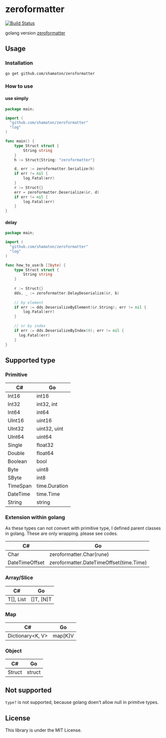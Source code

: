 # zeroformatter

[![Build Status](https://travis-ci.org/shamaton/zeroformatter.svg?branch=master)](https://travis-ci.org/shamaton/zeroformatter)

golang version [zeroformatter](https://github.com/neuecc/ZeroFormatter)

## Usage
### Installation
```sh
go get github.com/shamaton/zeroformatter
```

### How to use
#### use simply
```go
package main;

import (
  "github.com/shamaton/zeroformatter"
  "log"
)

func main() {
	type Struct struct {
		String string
	}
	h := Struct{String: "zeroformatter"}

	d, err := zeroformatter.Serialize(h)
	if err != nil {
		log.Fatal(err)
	}
	r := Struct{}
	err = zeroformatter.Deserialize(&r, d)
	if err != nil {
		log.Fatal(err)
	}
}
```

#### delay
```go
package main;

import (
  "github.com/shamaton/zeroformatter"
  "log"
)

func how_to_use(b []byte) {
	type Struct struct {
		String string
	}
	
	r := Struct{}
	dds, _ := zeroformatter.DelayDeserialize(&r, b)
	
	// by element
	if err := dds.DeserializeByElement(&r.String); err != nil {
		log.Fatal(err)
	}
	
	// or by index
	if err := dds.DeserializeByIndex(0); err != nil {
	  log.Fatal(err)
	}
}
```

## Supported type 

### Primitive
| C# | Go |
| ---- | ---- |
| Int16 | int16 |
| Int32 | int32, int |
| Int64 | int64 |
| UInt16 | uint16 |
| UInt32 | uint32, uint |
| UInt64 | uint64 |
| Single | float32 |
| Double | float64 |
| Boolean | bool |
| Byte | uint8 |
| SByte | int8 |
| TimeSpan | time.Duration |
| DateTime | time.Time |
| String | string |

### Extension within golang
As these types can not convert with primitive type, I defined parent classes in golang.
These are only wrapping. please see codes.

| C# | Go |
| ---- | ---- |
| Char | zeroformatter.Char(rune) |
| DateTimeOffset | zeroformatter.DateTimeOffset(time.Time) |

### Array/Slice

| C# | Go |
| ---- | ---- |
| T[], List<T> | []T, [N]T |

### Map

| C# | Go |
| ---- | ---- |
| Dictionary<K, V> | map[K]V |

### Object

| C# | Go |
| ---- | ---- |
| Struct | struct |

## Not supported

`type?` is not supported, because golang doen't allow null in primitve types.

## License

This library is under the MIT License.
